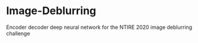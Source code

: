 # Image-Deblurring
Encoder decoder deep neural network for the NTIRE 2020 image deblurring challenge
